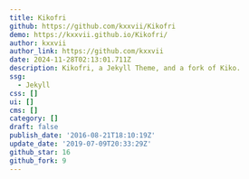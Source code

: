 ```yaml
---
title: Kikofri
github: https://github.com/kxxvii/Kikofri
demo: https://kxxvii.github.io/Kikofri/
author: kxxvii
author_link: https://github.com/kxxvii
date: 2024-11-28T02:13:01.711Z
description: Kikofri, a Jekyll Theme, and a fork of Kiko.
ssg:
  - Jekyll
css: []
ui: []
cms: []
category: []
draft: false
publish_date: '2016-08-21T18:10:19Z'
update_date: '2019-07-09T20:33:29Z'
github_star: 16
github_fork: 9
---
```

